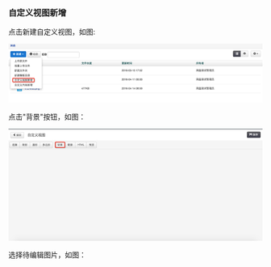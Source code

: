 ### 自定义视图新增

点击新建自定义视图，如图:

![自定义视图新增](..\images\自定义视图1.png)

点击"背景"按钮，如图：

![自定义视图新增](..\images\自定义视图2.png)

选择待编辑图片，如图：
